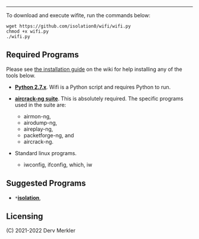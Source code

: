 
---------

To download and execute wifite, run the commands below:

`wget https://github.com/isolation0/wifi/wifi.py`  
`chmod +x wifi.py`  
`./wifi.py`  


Required Programs
-----------------

Please see [the installation guide](https://github.com/isoaltion0/wifi) on the wiki for help installing any of the tools below.

* [__Python 2.7.x__](http://python.org/getit/). Wifi is a Python script and requires Python to run.

* [__aircrack-ng suite__](http://aircrack-ng.org/).
  This is absolutely required.  The specific programs used in the suite are: 
    * airmon-ng, 
    * airodump-ng, 
    * aireplay-ng, 
    * packetforge-ng, and
    * aircrack-ng.

* Standard linux programs.
  * iwconfig, ifconfig, which, iw

Suggested Programs
------------------


* `*`[__isolation__](https://github.com/isolation0),


Licensing
---------


(C) 2021-2022 Derv Merkler

